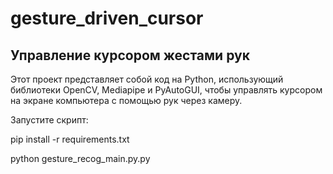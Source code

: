 # gesture_driven_cursor

## Управление курсором жестами рук
Этот проект представляет собой код на Python, использующий библиотеки OpenCV, Mediapipe и PyAutoGUI, чтобы управлять курсором на экране компьютера с помощью рук через камеру.

Запустите скрипт:

pip install -r requirements.txt

python gesture_recog_main.py.py
